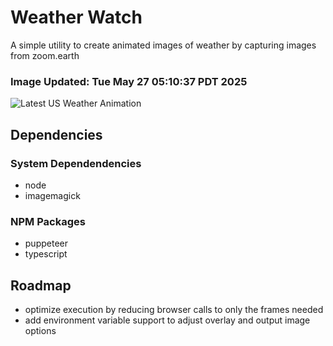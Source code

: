 # Weather Watch

A simple utility to create animated images of weather by capturing images from zoom.earth

### Image Updated: Tue May 27 05:10:37 PDT 2025

![Latest US Weather Animation](animations/2025-05-27.webp)

## Dependencies
### System Dependendencies
* node
* imagemagick
### NPM Packages
* puppeteer
* typescript

## Roadmap
* optimize execution by reducing browser calls to only the frames needed
* add environment variable support to adjust overlay and output image options
